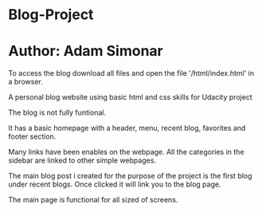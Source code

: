 # Blog-Project
# Author: Adam Simonar

To access the blog download all files and open the file '/html/index.html' in a browser.


A personal blog website using basic html and css skills for Udacity project

The blog is not fully funtional.

It has a basic homepage with a header, menu, recent blog, favorites and footer section. 

Many links have been enables on the webpage. All the categories in the sidebar are linked to other simple webpages.

The main blog post i created for the purpose of the project is the first blog under recent blogs. Once clicked it will link you to the blog page.

The main page is functional for all sized of screens.
